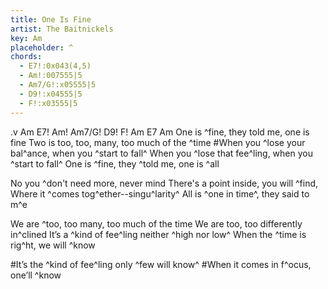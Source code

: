 ```yaml
---
title: One Is Fine
artist: The Baitnickels
key: Am
placeholder: ^
chords:
  - E7!:0x043(4,5)
  - Am!:007555|5
  - Am7/G!:x05555|5
  - D9!:x04555|5
  - F!:x03555|5
---
```

.v Am E7! Am! Am7/G! D9! F! Am E7 Am
One is ^fine, they told me, one is fine
Two is too, too, many, too much of the ^time
#When you ^lose your bal^ance, when you ^start to fall^
When you ^lose that fee^ling, when you ^start to fall^
One is ^fine, they ^told me, one is ^all

No you ^don't need more, never mind
There's a point inside, you will ^find,
Where it ^comes tog^ether--singu^larity^
All is ^one in time^, they said to m^e

We are ^too, too many, too much of the time
We are too, too differently in^clined
It’s a ^kind of fee^ling neither ^high nor low^
When the ^time is rig^ht, we will ^know

#It’s the ^kind of fee^ling only ^few will know^
#When it comes in f^ocus, one’ll ^know